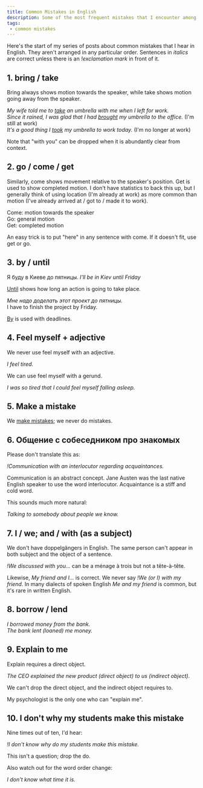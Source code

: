 ```yaml
---
title: Common Mistakes in English
description: Some of the most frequent mistakes that I encounter among Ukrainians, Russians and other Slavic speakers
tags:
 - common mistakes
---
```


Here's the start of my series of posts about common mistakes that I hear in English. They aren't arranged in any particular order. Sentences in *italics* are correct unless there is an *!exclamation mark* in front of it.

## 1. bring / take

Bring always shows motion towards the speaker, while take shows motion going away from the speaker.

*My wife told me to <u>take</u> an umbrella with me when I left for work.*      
*Since it rained, I was glad that I had <u>brought</u> my umbrella to the office.* (I'm still at work)  
*It's a good thing I <u>took</u> my umbrella to work today.* (I'm no longer at work)  

Note that "with you" can be dropped when it is abundantly clear from context.

## 2. go / come / get

Similarly, come shows movement relative to the speaker's position. Get is used to show completed motion. I don't have statistics to back this up, but I generally think of using location (I'm already at work) as more common than motion (I've already arrived at / got to / made it to work).

Come: motion towards the speaker  
Go: general motion  
Get: completed motion  

An easy trick is to put "here" in any sentence with come. If it doesn't fit, use get or go.

## 3. by / until

Я буду в Киеве до пятницы.
*I'll be in Kiev until Friday*  

<u>Until</u> shows how long an action is going to take place.

*Мне надо доделать этот проект до пятницы.*  
I have to finish the project by Friday.  

<u>By</u> is used with deadlines.

## 4. Feel myself + adjective

We never use feel myself with an adjective.

*I feel tired.*

We can use feel myself with a gerund.

*I was so tired that I could feel myself falling asleep.*

## 5. Make a mistake  

We <u>make mistakes</u>; we never do mistakes.

## 6. Общение с собеседником про знакомых

Please don't translate this as:

*!Communication with an interlocutor regarding acquaintances.*

Communication is an abstract concept. Jane Austen was the last native English speaker to use the word interlocutor. Acquaintance is a stiff and cold word.

This sounds much more natural:

*Talking to somebody about people we know.*

## 7. I / we; and / with (as a subject)

We don't have doppelgängers in English. The same person can't appear in both subject and the object of a sentence.  

*!We discussed with you...* can be a ménage à trois but not a tête-à-tête.  

Likewise, *My friend and I...* is correct. We never say *!We (or I) with my friend*. In many dialects of spoken English *Me and my friend* is common, but it's rare in written English.

## 8. borrow / lend

*I borrowed money from the bank.*  
*The bank lent (loaned) me money.*

## 9. Explain to me

Explain requires a direct object.

*The CEO explained the new product (direct object) to us (indirect object).*

We can't drop the direct object, and the indirect object requires to.

My psychologist is the only one who can "explain me".   

## 10. I don't why my students make this mistake

Nine times out of ten, I'd hear:

*!I don't know why do my students make this mistake.*

This isn't a question; drop the do.

Also watch out for the word order change:

*I don't know what time it is.*
